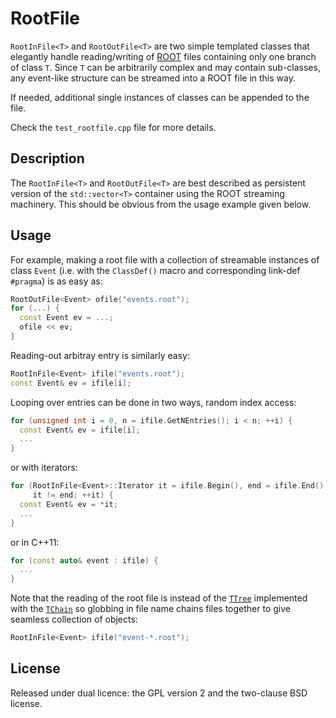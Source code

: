 RootFile
===

`RootInFile<T>` and `RootOutFile<T>` are two simple templated classes that
elegantly handle reading/writing of [ROOT](http://root.cern.ch) files
containing only one branch of class `T`. Since `T` can be arbitrarily complex
and may contain sub-classes, any event-like structure can be streamed into a
ROOT file in this way.

If needed, additional single instances of classes can be appended to the file.

Check the `test_rootfile.cpp` file for more details.



## Description

The `RootInFile<T>` and `RootOutFile<T>` are best described as persistent
version of the `std::vector<T>` container using the ROOT streaming machinery.
This should be obvious from the usage example given below.



## Usage

For example, making a root file with a collection of streamable instances of
class `Event` (i.e. with the `ClassDef()` macro and corresponding link-def
`#pragma`) is as easy as:
```c++
RootOutFile<Event> ofile("events.root");
for (...) {
  const Event ev = ...;
  ofile << ev;
}
```

Reading-out arbitray entry is similarly easy:
```c++
RootInFile<Event> ifile("events.root");
const Event& ev = ifile[i];
```

Looping over entries can be done in two ways, random index access:
```c++
for (unsigned int i = 0, n = ifile.GetNEntries(); i < n; ++i) {
  const Event& ev = ifile[i];
  ...
}
```
or with iterators:
```c++
for (RootInFile<Event>::Iterator it = ifile.Begin(), end = ifile.End();
     it != end; ++it) {
  const Event& ev = *it;
  ...
}
```
or in C++11:
```c++
for (const auto& event : ifile) {
  ...
}
```

Note that the reading of the root file is instead of the
[`TTree`](http://root.cern.ch/root/html/TTree.html) implemented with the
[`TChain`](http://root.cern.ch/root/html/TChain.html) so globbing in file name
chains files together to give seamless collection of objects:
```c++
RootInFile<Event> ifile("event-*.root");
```



## License

Released under dual licence: the GPL version 2 and the two-clause BSD license.
